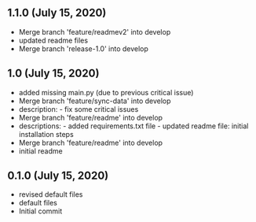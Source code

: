## 1.1.0 (July 15, 2020)
  - Merge branch 'feature/readmev2' into develop
  - updated readme files
  - Merge branch 'release-1.0' into develop

## 1.0 (July 15, 2020)
  - added missing main.py (due to previous critical issue)
  - Merge branch 'feature/sync-data' into develop
  - description: - fix some critical issues
  - Merge branch 'feature/readme' into develop
  - descriptions: - added requirements.txt file - updated readme file: initial installation steps
  - Merge branch 'feature/readme' into develop
  - initial readme

## 0.1.0 (July 15, 2020)
  - revised default files
  - default files
  - Initial commit

